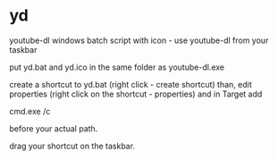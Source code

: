 # yd
youtube-dl windows batch script with icon - use youtube-dl from your taskbar

put yd.bat and yd.ico in the same folder as youtube-dl.exe

create a shortcut to yd.bat (right click - create shortcut) than, edit properties (right click on the shortcut - properties) and in Target add

cmd.exe /c 

before your actual path.

drag your shortcut on the taskbar.
